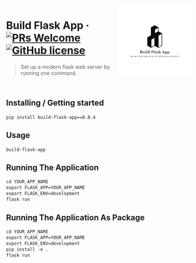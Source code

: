 <img src="https://raw.githubusercontent.com/Kushagrabainsla/build-flask-app/main/assets/favicon.ico" alt="Build Flask App Logo" align="right">

# Build Flask App &middot; [![PRs Welcome](https://img.shields.io/badge/PRs-welcome-brightgreen.svg?style=flat)](http://makeapullrequest.com) [![GitHub license](https://img.shields.io/badge/license-MIT-blue.svg?style=flat)](https://github.com/your/your-project/blob/master/LICENSE)

> Set up a modern flask web server by running one command.

<Br/>

## Installing / Getting started

```
pip install build-flask-app==0.0.4
```

## Usage

```
build-flask-app
```

## Running The Application

```
cd YOUR_APP_NAME
export FLASK_APP=YOUR_APP_NAME
export FLASK_ENV=development
flask run
```

## Running The Application As Package

```
cd YOUR_APP_NAME
export FLASK_APP=YOUR_APP_NAME
export FLASK_ENV=development
pip install -e .
flask run
```
